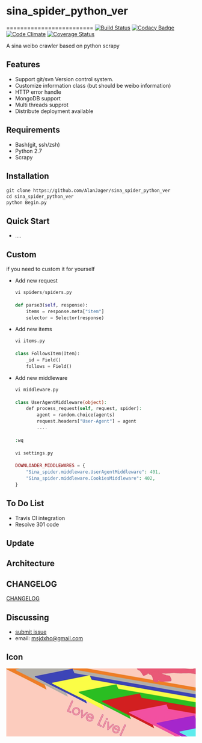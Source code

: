 # sina_spider_python_ver
=========================
[![Build Status](https://travis-ci.org/AlanJager/sina_spider_python_ver.svg?branch=master)](https://travis-ci.org/AlanJager/sina_spider_python_ver)
[![Codacy Badge](https://api.codacy.com/project/badge/Grade/8ab05b28b47a4d5994093a8e0875ccdd)](https://www.codacy.com/app/873863981/sina_spider_python_ver?utm_source=github.com&amp;utm_medium=referral&amp;utm_content=AlanJager/sina_spider_python_ver&amp;utm_campaign=Badge_Grade)
[![Code Climate](https://codeclimate.com/repos/5866654beab18f6497001d97/badges/51f6a57dcf9af64cb3d7/gpa.svg)](https://codeclimate.com/repos/5866654beab18f6497001d97/feed)
[![Coverage Status](https://coveralls.io/repos/github/AlanJager/sina_spider_python_ver/badge.svg?branch=master)](https://coveralls.io/github/AlanJager/sina_spider_python_ver?branch=master)

A sina weibo crawler based on python scrapy

Features
--------
* Support git/svn Version control system.
* Customize information class (but should be weibo information)
* HTTP error handle
* MongoDB support
* Multi threads supprot
* Distribute deployment available

Requirements
------------

* Bash(git, ssh/zsh)
* Python 2.7
* Scrapy

Installation
------------
```
git clone https://github.com/AlanJager/sina_spider_python_ver
cd sina_spider_python_ver
python Begin.py

```

Quick Start
-------------

* ....


Custom
--------
if you need to custom it for yourself

* Add new request
    ```python
    vi spiders/spiders.py
    
    def parse3(self, response):
        items = response.meta["item"]
        selector = Selector(response)
    ```

* Add new items
    ```python
    vi items.py

    class FollowsItem(Item):
        _id = Field()  
        follows = Field() 
    ```

* Add new middleware
    ```php
    vi middleware.py

    class UserAgentMiddleware(object):
        def process_request(self, request, spider):
            agent = random.choice(agents)
            request.headers["User-Agent"] = agent
            ....       
    
    :wq
   
    vi settings.py
    
    DOWNLOADER_MIDDLEWARES = {
        "Sina_spider.middleware.UserAgentMiddleware": 401,
        "Sina_spider.middleware.CookiesMiddleware": 402,
    }
    ```

To Do List
----------

- Travis CI integration
- Resolve 301 code

Update
-----------------



Architecture
------------

## CHANGELOG
[CHANGELOG](https://github.com/AlanJager/sina_spider_python_ver/releases)


Discussing
----------
- [submit issue](https://github.com/AlanJager/sina_spider_python_verissues/new)
- email: msjdxhc@gmail.com

Icon
----
![](https://github.com/AlanJager/sina_spider_python_ver/blob/master/icon.png)
